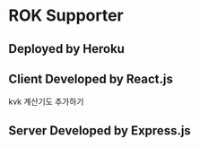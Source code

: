 # ROK Supporter

## Deployed by Heroku

## Client Developed by React.js

kvk 계산기도 추가하기

## Server Developed by Express.js
